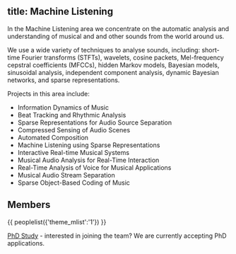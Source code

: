 title: Machine Listening
----

In the Machine Listening area we concentrate on the automatic analysis and understanding of musical and and other sounds from the world around us.

We use a wide variety of techniques to analyse sounds, including: short-time Fourier transforms (STFTs), wavelets, cosine packets, Mel-frequency cepstral coefficients (MFCCs), hidden Markov models, Bayesian models, sinusoidal analysis, independent component analysis, dynamic Bayesian networks, and sparse representations.

Projects in this area include:

* Information Dynamics of Music
* Beat Tracking and Rhythmic Analysis
* Sparse Representations for Audio Source Separation
* Compressed Sensing of Audio Scenes
* Automated Composition
* Machine Listening using Sparse Representations
* Interactive Real-time Musical Systems
* Musical Audio Analysis for Real-Time Interaction
* Real-Time Analysis of Voice for Musical Applications
* Musical Audio Stream Separation
* Sparse Object-Based Coding of Music

Members
--------------------------
{{ peoplelist({'theme_mlist':'1'}) }}

[PhD Study](study.html) - interested in joining the team? We are currently accepting PhD applications. 

